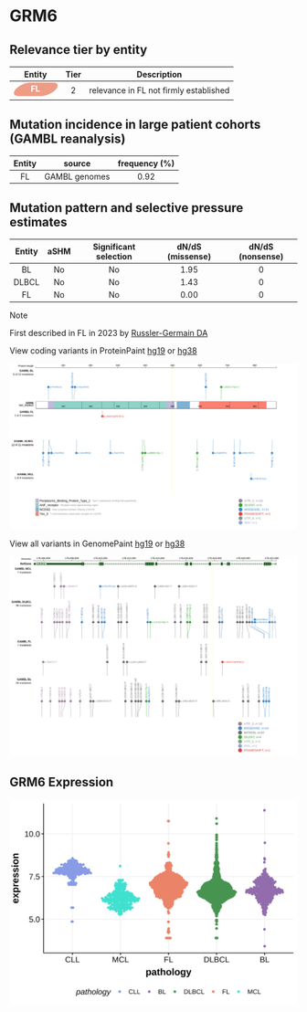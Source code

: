 # GRM6

## Relevance tier by entity

|Entity|Tier|Description                           |
|:------:|:----:|--------------------------------------|
|![FL](images/icons/FL_tier2.png)    |2   |relevance in FL not firmly established|

## Mutation incidence in large patient cohorts (GAMBL reanalysis)

|Entity|source       |frequency (%)|
|:------:|:-------------:|:-------------:|
|FL    |GAMBL genomes|0.92         |

## Mutation pattern and selective pressure estimates

|Entity|aSHM|Significant selection|dN/dS (missense)|dN/dS (nonsense)|
|:------:|:----:|:---------------------:|:----------------:|:----------------:|
|BL    |No  |No                   |1.95            |0               |
|DLBCL |No  |No                   |1.43            |0               |
|FL    |No  |No                   |0.00            |0               |


> [!NOTE]
> First described in FL in 2023 by [Russler-Germain DA](https://pubmed.ncbi.nlm.nih.gov/37493986)


View coding variants in ProteinPaint [hg19](https://morinlab.github.io/LLMPP/GAMBL/GRM6_protein.html)  or [hg38](https://morinlab.github.io/LLMPP/GAMBL/GRM6_protein_hg38.html)

![image](images/proteinpaint/GRM6_NM_000843.svg)

View all variants in GenomePaint [hg19](https://morinlab.github.io/LLMPP/GAMBL/GRM6.html)  or [hg38](https://morinlab.github.io/LLMPP/GAMBL/GRM6_hg38.html)

![image](images/proteinpaint/GRM6.svg)
## GRM6 Expression
![image](images/gene_expression/GRM6_by_pathology.svg)
<!-- ORIGIN: russler-germainMutationsAssociatedProgression2023a -->
<!-- FL: russler-germainMutationsAssociatedProgression2023a -->
